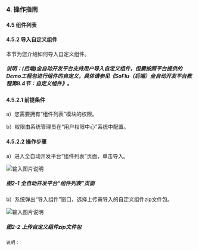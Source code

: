 ### 4. 操作指南

#### 4.5 组件列表

#### 4.5.2 导入自定义组件

本节为您介绍如何导入自定义组件。

##### 说明：(后端)全自动开发平台支持用户导入自定义组件，但需按照平台提供的Demo工程包进行组件的自定义，具体请参见《SoFlu（后端）全自动开发平台教程第8.4节：自定义组件》。

#### 4.5.2.1 前提条件

a）您需要拥有“组件列表”模块的权限。

b）权限由系统管理员在“用户权限中心”系统中配置。

#### 4.5.2.2 操作步骤

a）进入全自动开发平台“组件列表”页面，单击导入。

![输入图片说明](../../../../images/SoFlu%EF%BC%88%E5%90%8E%E7%AB%AF%EF%BC%89%E5%BC%80%E5%8F%91%E5%B9%B3%E5%8F%B0/1.%20%E6%9C%80%E6%96%B0%E7%89%88%E6%9C%AC%20-%20%E6%9B%B4%E6%96%B0%E6%97%A5%E6%9C%9F%20-%202022.10.08/4.%20%E6%93%8D%E4%BD%9C%E6%8C%87%E5%8D%97/5.%20%E7%BB%84%E4%BB%B6%E5%88%97%E8%A1%A8/2-1.png)

##### 图2-1 全自动开发平台“组件列表”页面

b）系统弹出“导入组件”窗口，选择上传需导入的自定义组件zip文件包。

![输入图片说明](../../../../images/SoFlu%EF%BC%88%E5%90%8E%E7%AB%AF%EF%BC%89%E5%BC%80%E5%8F%91%E5%B9%B3%E5%8F%B0/1.%20%E6%9C%80%E6%96%B0%E7%89%88%E6%9C%AC%20-%20%E6%9B%B4%E6%96%B0%E6%97%A5%E6%9C%9F%20-%202022.10.08/4.%20%E6%93%8D%E4%BD%9C%E6%8C%87%E5%8D%97/5.%20%E7%BB%84%E4%BB%B6%E5%88%97%E8%A1%A8/2-2.png)

##### 图2-2 上传自定义组件zip文件包

```
说明：
